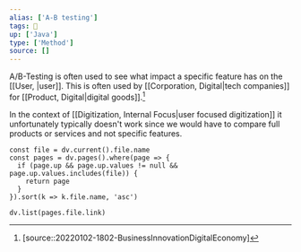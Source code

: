 ```yaml
---
alias: ['A-B testing']
tags: 🚧 
up: ['Java']
type: ['Method']
source: []
---
```


A/B-Testing is often used to see what impact a specific feature has on the [[User, |user]]. This is often used by [[Corporation, Digital|tech companies]] for [[Product, Digital|digital goods]].[^1]

In the context of [[Digitization, Internal Focus|user focused digitization]] it unfortunately typically doesn't work since we would have to compare full products or services and not specific features.

[^1]: [source::20220102-1802-BusinessInnovationDigitalEconomy]
```dataviewjs
const file = dv.current().file.name
const pages = dv.pages().where(page => {
  if (page.up && page.up.values != null && page.up.values.includes(file)) {
    return page
  }
}).sort(k => k.file.name, 'asc')

dv.list(pages.file.link)
```